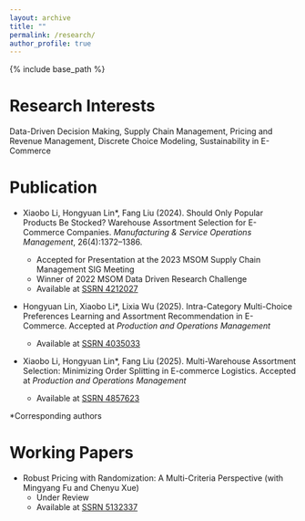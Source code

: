 ```yaml
---
layout: archive
title: ""
permalink: /research/
author_profile: true
---
```


{% include base_path %}

Research Interests
======
Data-Driven Decision Making, Supply Chain Management, Pricing and Revenue Management, Discrete Choice Modeling, Sustainability in E-Commerce

Publication
======
* Xiaobo Li, Hongyuan Lin\*, Fang Liu (2024). Should Only Popular Products Be Stocked? Warehouse Assortment Selection for E-Commerce Companies. *Manufacturing & Service Operations Management*, 26(4):1372–1386.  
  * Accepted for Presentation at the 2023 MSOM Supply Chain Management SIG Meeting
  * Winner of 2022 MSOM Data Driven Research Challenge
  * Available at [SSRN 4212027](https://ssrn.com/abstract=4212027)

* Hongyuan Lin, Xiaobo Li\*, Lixia Wu (2025). Intra-Category Multi-Choice Preferences Learning and Assortment Recommendation in E-Commerce. Accepted at *Production and Operations Management*
  * Available at [SSRN 4035033](https://ssrn.com/abstract=4035033)
 
* Xiaobo Li, Hongyuan Lin\*, Fang Liu (2025). Multi-Warehouse Assortment Selection: Minimizing Order Splitting in E-commerce Logistics. Accepted at *Production and Operations Management*
  * Available at [SSRN 4857623](https://ssrn.com/abstract=4857623)

*Corresponding authors

Working Papers
======
* Robust Pricing with Randomization: A Multi-Criteria Perspective (with Mingyang Fu and Chenyu Xue)
  * Under Review
  * Available at [SSRN 5132337](https://ssrn.com/abstract=5132337)

<!-- * Algorithms for Solving a Class of Piecewise Linear Problems with Application to Robust Multi-Product Inventory Replenishment (with Xiaobo Li and Yinuo Lin) -->

